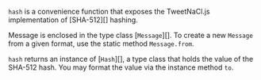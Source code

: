 `hash` is a convenience function that exposes the TweetNaCl.js implementation of [SHA-512][] hashing.

Message is enclosed in the type class [`Message`][]. To create a new `Message` from a given format, use the static method `Message.from`.

`hash` returns an instance of [`Hash`][], a type class that holds the value of the SHA-512 hash.  You may format the value via the instance method `to`.
